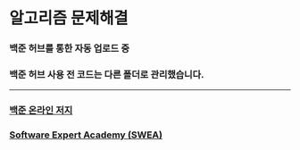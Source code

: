 # 알고리즘 문제해결

### 백준 허브를 통한 자동 업로드 중
### 백준 허브 사용 전 코드는 다른 폴더로 관리했습니다.
---
### [백준 온라인 저지](https://github.com/jaehyeon7217/Algorithm/tree/main/%EB%B0%B1%EC%A4%80)
### [Software Expert Academy (SWEA)](https://github.com/jaehyeon7217/Algorithm/tree/main/SWEA)
